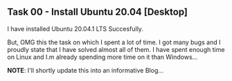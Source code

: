 ## Task 00 - Install Ubuntu 20.04 [Desktop]
I have installed Ubuntu 20.04.1 LTS Succesfully. 

But, OMG this the task on which I spent a lot of time. I got many bugs and I proudly state that I have solved almost all of them. I have spent enough time on Linux and I.m already spending more time on it than Windows...

**NOTE**: I'll shortly update this into an informative Blog...

